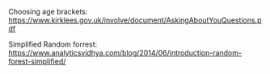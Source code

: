 Choosing age brackets:
https://www.kirklees.gov.uk/involve/document/AskingAboutYouQuestions.pdf

Simplified Random forrest:
https://www.analyticsvidhya.com/blog/2014/06/introduction-random-forest-simplified/


